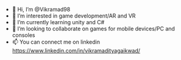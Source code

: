 - 👋 Hi, I’m @Vikramad98
- 👀 I’m interested in game development/AR and VR
- 🌱 I’m currently learning unity and C#
- 💞️ I’m looking to collaborate on games for mobile devices/PC and consoles
- 📫 You can connect me on linkedin https://www.linkedin.com/in/vikramadityagaikwad/

<!---
Vikramad98/Vikramad98 is a ✨ special ✨ repository because its `README.md` (this file) appears on your GitHub profile.
You can click the Preview link to take a look at your changes.
--->
